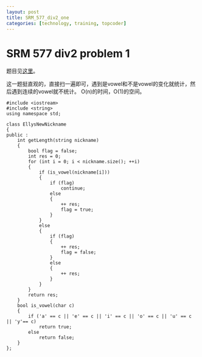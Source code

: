 ```yaml
---
layout: post
title: SRM_577_div2_one
categories: [technology, training, topcoder]
---
```


SRM 577 div2 problem 1
=

题目见[这里][problem]。

这一题挺直观的，直接扫一遍即可，遇到是vowel和不是vowel的变化就统计，然后遇到连续的vowel就不统计。
O(n)的时间，O(1)的空间。

	#include <iostream>
	#include <string>
	using namespace std;
	
	class EllysNewNickname
	{
	public :
		int getLength(string nickname)
		{
			bool flag = false;
			int res = 0;
			for (int i = 0; i < nickname.size(); ++i)
			{
				if (is_vowel(nickname[i]))
				{
					if (flag)
						continue;
					else
					{
						++ res;
						flag = true;
					}
				}
				else
				{
					if (flag)
					{
						++ res;
						flag = false;
					}
					else
					{
						++ res;
					}
				}
			}
			return res;
		}
		bool is_vowel(char c)
		{
			if ('a' == c || 'e' == c || 'i' == c || 'o' == c || 'u' == c || 'y'== c)
				return true;
			else
				return false;
		}
	};

[problem]: http://community.topcoder.com/stat?c=problem_statement&pm=12459